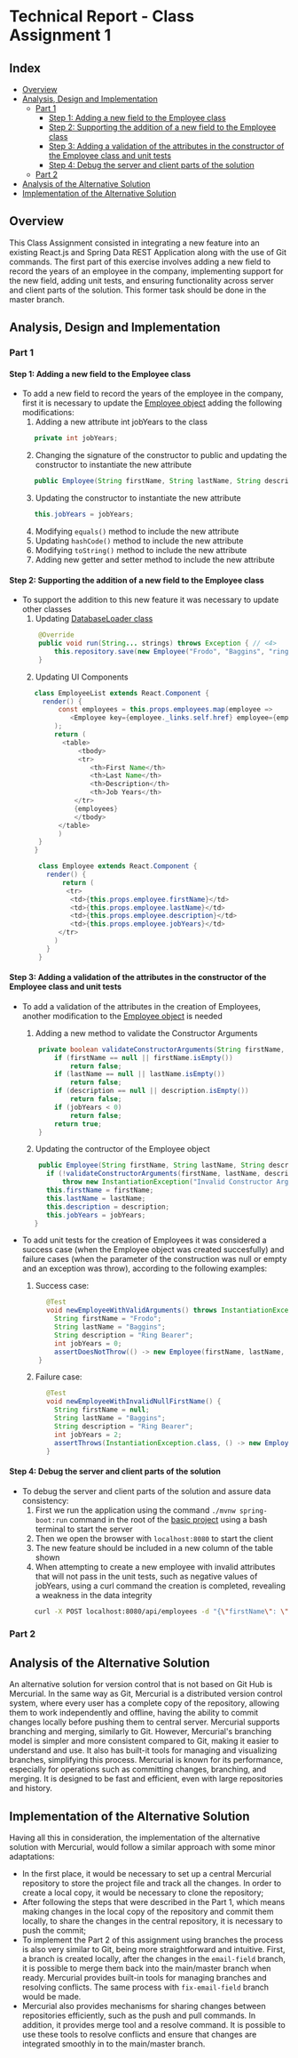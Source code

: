 # Technical Report - Class Assignment 1

## Index

- [Overview](#overview)
- [Analysis, Design and Implementation](#analysis-design-and-implementation)
    - [Part 1](#part-1)
      - [Step 1: Adding a new field to the Employee class](#step-1-adding-a-new-field-to-the-employee-class)
      - [Step 2: Supporting the addition of a new field to the Employee class](#step-2-supporting-the-addition-of-a-new-field-to-the-employee-class)
      - [Step 3: Adding a validation of the attributes in the constructor of the Employee class and unit tests](#step-3-adding-a-validation-of-the-attributes-in-the-constructor-of-the-employee-class-and-unit-tests)
      - [Step 4: Debug the server and client parts of the solution](#step-4-debug-the-server-and-client-parts-of-the-solution)
    - [Part 2](#part-2)
- [Analysis of the Alternative Solution](#analysis-of-the-alternative-solution)
- [Implementation of the Alternative Solution](#implementation-of-the-alternative-solution)

## Overview

This Class Assignment consisted in integrating a new feature into an existing React.js and Spring Data REST Application
along with the use of Git commands.
The first part of this exercise involves adding a new field to record the years of an employee in the company,
implementing support for the new field,
adding unit tests, and ensuring functionality across server and client parts of the solution. This former task should be
done in the master branch.

## Analysis, Design and Implementation

### Part 1

#### Step 1: Adding a new field to the Employee class

- To add a new field to record the years of the employee in the company, first it is necessary to update
  the [Employee object](tut-react-and-spring-data-rest/basic/src/main/java/com/greglturnquist/payroll/Employee.java)
  adding the following modifications:
    1. Adding a new attribute int jobYears to the class
    ```java
       private int jobYears; 
    ```
    2. Changing the signature of the constructor to public and updating the constructor to instantiate the new attribute
    ```java
       public Employee(String firstName, String lastName, String description)`  
    ```
    3. Updating the constructor to instantiate the new attribute
    ```java
       this.jobYears = jobYears;
    ```
    4. Modifying `equals()` method to include the new attribute
    5. Updating `hashCode()` method to include the new attribute
    6. Modifying `toString()` method to include the new attribute
    7. Adding new getter and setter method to include the new attribute

#### Step 2: Supporting the addition of a new field to the Employee class
- To support the addition to this new feature it was necessary to update other classes
   1. Updating [DatabaseLoader class](tut-react-and-spring-data-rest/basic/src/main/java/com/greglturnquist/payroll/DatabaseLoader.java)
    ```java
        @Override
        public void run(String... strings) throws Exception { // <4>
            this.repository.save(new Employee("Frodo", "Baggins", "ring bearer", 2));
        }
    ```
    2. Updating UI Components
    ```java
       class EmployeeList extends React.Component {
         render() {
             const employees = this.props.employees.map(employee =>
                <Employee key={employee._links.self.href} employee={employee}/>
            );
            return (
              <table>
                  <tbody>
                  <tr>
                     <th>First Name</th>
                     <th>Last Name</th>
                     <th>Description</th>
                     <th>Job Years</th>
                 </tr>
                 {employees}
                 </tbody>
             </table>
             )
        }
       }

        class Employee extends React.Component {
          render() {
              return (
               <tr>
                <td>{this.props.employee.firstName}</td>
                <td>{this.props.employee.lastName}</td>
                <td>{this.props.employee.description}</td>
                <td>{this.props.employee.jobYears}</td>
             </tr>
            )
          }
        }
    ```

#### Step 3: Adding a validation of the attributes in the constructor of the Employee class and unit tests
- To add a validation of the attributes in the creation of Employees, another modification to
  the [Employee object](tut-react-and-spring-data-rest/basic/src/main/java/com/greglturnquist/payroll/Employee.java) is
  needed
    1. Adding a new method to validate the Constructor Arguments
    ```java
        private boolean validateConstructorArguments(String firstName, String lastName, String description, int jobYears) {
            if (firstName == null || firstName.isEmpty())
                return false;
            if (lastName == null || lastName.isEmpty())
                return false;
            if (description == null || description.isEmpty())
                return false;
            if (jobYears < 0)
                return false;
            return true;
        }
    ```
    2. Updating the contructor of the Employee object
    ```java
        public Employee(String firstName, String lastName, String description, int jobYears) throws InstantiationException {
          if (!validateConstructorArguments(firstName, lastName, description, jobYears))
              throw new InstantiationException("Invalid Constructor Arguments");
          this.firstName = firstName;
          this.lastName = lastName;
          this.description = description;
          this.jobYears = jobYears;
       }
    ```

- To add unit tests for the creation of Employees it was considered a success case (when the Employee object was
created succesfully)
and failure cases (when the parameter of the construction was null or empty and an exception was throw), according
to the following examples:
    1. Success case:
    ```java
          @Test
          void newEmployeeWithValidArguments() throws InstantiationException {
            String firstName = "Frodo";
            String lastName = "Baggins";
            String description = "Ring Bearer";
            int jobYears = 0;
            assertDoesNotThrow(() -> new Employee(firstName, lastName, description, jobYears));
        }
    ```
    2. Failure case:
    ```java
          @Test
          void newEmployeeWithInvalidNullFirstName() {
            String firstName = null;
            String lastName = "Baggins";
            String description = "Ring Bearer";
            int jobYears = 2;
            assertThrows(InstantiationException.class, () -> new Employee(firstName, lastName, description, jobYears));
          }
    ```

#### Step 4: Debug the server and client parts of the solution
- To debug the server and client parts of the solution and assure data consistency:
    1. First we run the application using the command `./mvnw spring-boot:run` command in the root of
       the [basic project](tut-react-and-spring-data-rest/basic) using a bash terminal to start the server
    2. Then we open the browser with `localhost:8080` to start the client
    3. The new feature should be included in a new column of the table shown
    4. When attempting to create a new employee with invalid attributes that will not pass in the unit tests, such as
       negative values of jobYears, using a curl command the creation is completed, revealing a weakness in the data
       integrity
    ```bash
       curl -X POST localhost:8080/api/employees -d "{\"firstName\": \"Harry\", \"lastName\": \"Potter\", \"description\": \"Wizard\", \"jobYears\": \"-2\"}" -H "Content-Type:application/json"
    ```

### Part 2

## Analysis of the Alternative Solution
An alternative solution for version control that is not based on Git Hub is Mercurial.
In the same way as Git, Mercurial is a distributed version control system, where every user has a complete copy of the repository, allowing them to work independently and offline,
having the ability to commit changes locally before pushing them to central server.
Mercurial supports branching and merging, similarly to Git. However, Mercurial's branching model is simpler and more consistent compared to Git,
making it easier to understand and use. It also has built-it tools for managing and visualizing branches, simplifying this process.
Mercurial is known for its performance, especially for operations such as committing changes, branching, and merging. It is designed to be fast and efficient, even with large repositories and history.


## Implementation of the Alternative Solution
Having all this in consideration, the implementation of the alternative solution with Mercurial, would follow a similar approach with some minor adaptations:
- In the first place, it would be necessary to set up a central Mercurial repository to store the project file and track all the changes.
In order to create a local copy, it would be necessary to clone the repository;
- After following the steps that were described in the Part 1, which means making changes in the local copy of the repository and commit them locally, to share the changes in the central repository,
it is necessary to push the commit;
- To implement the Part 2 of this assignment using branches the process is also very similar to Git, being more straightforward and intuitive. First, a branch is created locally, after the changes 
in the `email-field` branch, it is possible to merge them back into the main/master branch when ready. Mercurial provides built-in tools for managing branches and resolving conflicts. The same process with
`fix-email-field` branch would be made.
- Mercurial also provides mechanisms for sharing changes between repositories efficiently, such as the push and pull commands. In addition, it provides merge tool and a resolve command.
It is possible to use these tools to resolve conflicts and ensure that changes are integrated smoothly in to the main/master branch.